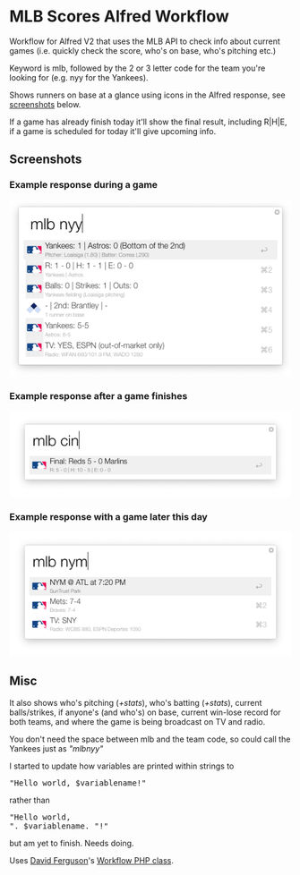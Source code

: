 # MLB Scores Alfred Workflow

Workflow for Alfred V2 that uses the MLB API to check info about current games (i.e. quickly check the score, who's on base, who's pitching etc.)

Keyword is mlb, followed by the 2 or 3 letter code for the team you're looking for (e.g. nyy for the Yankees).

Shows runners on base at a glance using icons in the Alfred response, see [screenshots](#screenshots) below.

If a game has already finish today it'll show the final result, including R|H|E, if a game is scheduled for today it'll give upcoming info.

## Screenshots

### Example response during a game
![Screenshot of workflow during game](screenshots/active_game.png?raw=true "A screenshot of workflow during game")

### Example response after a game finishes
![Screenshot of workflow after a game](screenshots/final.png?raw=true "A screenshot of workflow after a game")

### Example response with a game later this day
![Screenshot of workflow before a game](screenshots/upcoming.png?raw=true "A screenshot of workflow before a game")

## Misc

It also shows who's pitching (_+stats_), who's batting (_+stats_), current balls/strikes, if anyone's (and who's) on base, current win-lose record for both teams, and where the game is being broadcast on TV and radio.

You don't need the space between mlb and the team code, so could call the Yankees just as _"mlbnyy"_

I started to update how variables are printed within strings to <pre>"Hello world, $variablename!"</pre> rather than <pre>"Hello world, ". $variablename. "!"</pre> but am yet to finish. Needs doing.

Uses [David Ferguson](http://dferg.us)'s [Workflow PHP class](https://github.com/jdfwarrior/Workflows).
